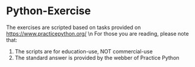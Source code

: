 # Python-Exercise
The exercises are scripted based on tasks provided on https://www.practicepython.org/ \n
For those you are reading, please note that:
1. The scripts are for education-use, NOT commercial-use
2. The standard answer is provided by the webber of Practice Python
